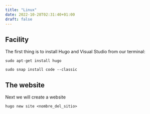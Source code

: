 ```yaml
---
title: "Linux"
date: 2022-10-28T02:31:40+01:00
draft: false
---
```


## Facility
The first thing is to install Hugo and Visual Studio from our terminal:

```shell
sudo apt-get install hugo
```
```shell
sudo snap install code --classic
```

## The website
Next we will create a website

```shell
hugo new site <nombre_del_sitio>
```